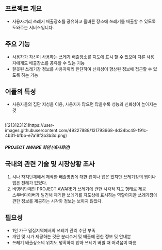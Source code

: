 <h2>프로젝트 개요</h2>
<ul>
  <li>사용자끼리 쓰레기 배출장소를 공유하고 올바른 장소에 쓰레기를 배출할 수 있도록 도와주는 서비스입니다.</li>
</ul>
<h2>주요 기능</h2>
<ul>
  <li>사용자가 자신이 사용하는 쓰레기 배출장소를 지도에 표시 할 수 있으며 다른 사용자에게도 배출장소를 공유할 수 있는 기능</li>
  <li>잘못된 쓰레기장 정보를 사용자끼리 판단하여 신뢰성이 향상된 정보에 접근할 수 있도록 하는 기능</li>
</ul>
<h2>어플의 특성</h2>
<ul>
  <li>사용자들의 집단 지성을 이용, 사용자가 많으면 많을수록 성능과 신뢰성이 높아지는 것</li>
</ul>
<br>
<span>
![21312312](https://user-images.githubusercontent.com/49227888/131793968-4d34bc49-f91c-4b31-bfbb-e7a19f2b3b3d.png)

  <h5>PROJECT AWARE 화면 (예시화면)</h5>
</span>
<h2>국내외 관련 기술 및 시장상황 조사</h2>
  <ol start="1">
    <li>시나 자치단체에서 제작한 배출방법에 대한 웹이나 앱은 있지만 쓰레기장의 웹이나 앱은 전례가 없었다.</li>
    <li>비영리단체인 PROJECT AWARE가 쓰레기에 관한 시각적 지도 형태로 제공 <br>
        스쿠버다이버가 발견해 제거한 쓰레기를 지도상에 표시하는 역할이지만 쓰레기장에 관한 정보를 제공하는 시각화 정보는 보이지 않았다.</li>
  </ol>
  
<h2>필요성</h2>
  <ul>
  <li>1인 가구 밀집지역에서의 쓰레기 관리 수단 부족</li>
  <li>개인 및 시가 제공하는 것은 분리수거 및 배출에 관한 정보 및 안내뿐</li>
  <li>쓰레기 배출장소의 위치도 명확하지 않아 쓰레기 버릴 때 어려움이 따름</li>
  </ul>
  
